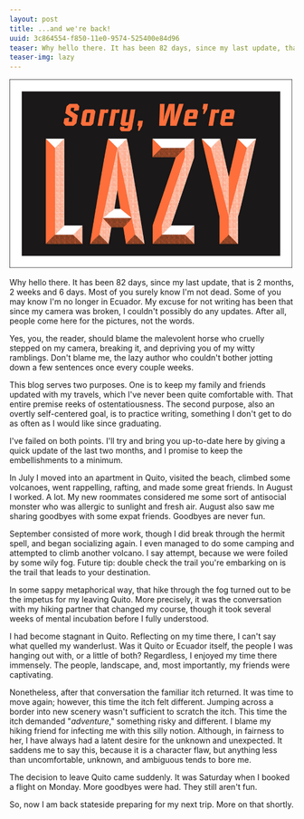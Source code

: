 ```yaml
---
layout: post
title: ...and we're back!
uuid: 3c864554-f850-11e0-9574-525400e84d96
teaser: Why hello there. It has been 82 days, since my last update, that is 2 months, 2 weeks and 6 days. Most of you surely know I'm not dead. Some of you may know I'm no longer in Ecuador.
teaser-img: lazy
---
```


<img src="/uploads/2011/10/lazy.jpg" width="500" alt="Open!" />

Why hello there. It has been 82 days, since my last update, that is 2 months, 2 weeks and 6 days. Most of you surely know I'm not dead. Some of you may know I'm no longer in Ecuador. My excuse for not writing has been that since my camera was broken, I couldn't possibly do any updates. After all, people come here for the pictures, not the words.

Yes, you, the reader,  should blame the malevolent horse who cruelly stepped on my camera, breaking it, and depriving you of my witty ramblings. Don't blame me, the lazy author who couldn't bother jotting down a few sentences once every couple weeks.

This blog serves two purposes. One is to keep my family and friends updated with my travels, which I've never been quite comfortable with. That entire premise reeks of ostentatiousness. The second purpose, also an overtly self-centered goal, is to practice writing, something I don't get to do as often as I would like since graduating.

I've failed on both points. I'll try and bring you up-to-date here by giving a quick update of the last two months, and I promise to keep the embellishments to a minimum.

In July I moved into an apartment in Quito, visited the beach, climbed some volcanoes, went rappelling, rafting, and made some great friends. In August I worked. A lot. My new roommates considered me some sort of antisocial monster who was allergic to sunlight and fresh air. August also saw me sharing goodbyes with some expat friends. Goodbyes are never fun.

September consisted of more work, though I did break through the hermit spell, and began socializing again. I even managed to do some camping and attempted to climb another volcano. I say attempt, because we were foiled by some wily fog. Future tip: double check the trail you're embarking on is the trail that leads to your destination.

In some sappy metaphorical way, that hike through the fog turned out to be the impetus for my leaving Quito. More precisely, it was the conversation with my hiking partner that changed my course, though it took several weeks of mental incubation before I fully understood.

I had become stagnant in Quito. Reflecting on my time there, I can't say what quelled my wanderlust. Was it Quito or Ecuador itself, the people I was hanging out with, or a little of both? Regardless, I enjoyed my time there immensely. The people, landscape, and, most importantly, my friends were captivating.

Nonetheless, after that conversation the familiar itch returned. It was time to move again; however, this time the itch felt different. Jumping across a border into new scenery wasn't sufficient to scratch the itch. This time the itch demanded "*adventure*," something risky and different. I blame my hiking friend for infecting me with this silly notion. Although, in fairness to her, I have always had a latent desire for the unknown and unexpected. It saddens me to say this, because it is a character flaw, but anything less than uncomfortable, unknown, and ambiguous tends to bore me.

The decision to leave Quito came suddenly. It was Saturday when I booked a flight on Monday. More goodbyes were had. They still aren't fun.

So, now I am back stateside preparing for my next trip. More on that shortly.

